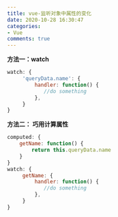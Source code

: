 ```yaml
---
title: vue-监听对象中属性的变化
date: 2020-10-28 16:30:47
categories:
- Vue
comments: true
---
```


**方法一：watch**

```js
watch: {
     'queryData.name': {
         handler: function() {
            //do something
         },
     }
}
```

<!-- more -->

**方法二： 巧用计算属性**

```js
computed: {
    getName: function() {
    	return this.queryData.name
    }
}
watch: {
     getName: {
         handler: function() {
            //do something
         },
     }
}
```

